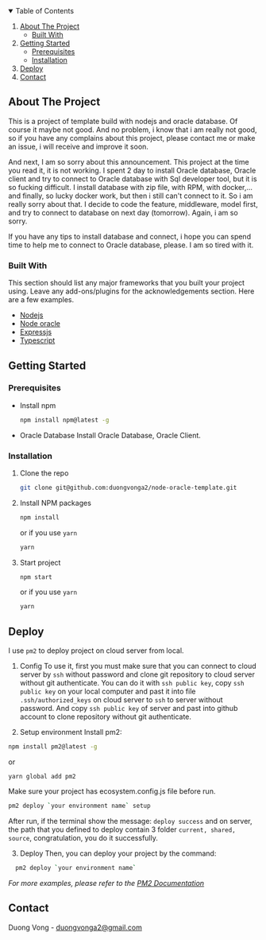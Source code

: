 <!-- TABLE OF CONTENTS -->
<details open="open">
  <summary>Table of Contents</summary>
  <ol>
    <li>
      <a href="#about-the-project">About The Project</a>
      <ul>
        <li><a href="#built-with">Built With</a></li>
      </ul>
    </li>
    <li>
      <a href="#getting-started">Getting Started</a>
      <ul>
        <li><a href="#prerequisites">Prerequisites</a></li>
        <li><a href="#installation">Installation</a></li>
      </ul>
    </li>
    <li><a href="#deploy">Deploy</a></li>
    <li><a href="#contact">Contact</a></li>
  </ol>
</details>

<!-- ABOUT THE PROJECT -->

## About The Project

This is a project of template build with nodejs and oracle database.
Of course it maybe not good. And no problem, i know that i am really not good, so if you have any complains about this project, please contact me or make an issue, i will receive and improve it soon.

And next, I am so sorry about this announcement. This project at the time you read it, it is not working. I spent 2 day to install Oracle database, Oracle client and try to connect to Oracle database with Sql developer tool, but it is so fucking difficult. I install database with zip file, with RPM, with docker,... and finally, so lucky docker work, but then i still can't connect to it. So i am really sorry about that.
I decide to code the feature, middleware, model first, and try to connect to database on next day (tomorrow).
Again, i am so sorry.

If you have any tips to install database and connect, i hope you can spend time to help me to connect to Oracle database, please. I am so tired with it.

### Built With

This section should list any major frameworks that you built your project using. Leave any add-ons/plugins for the acknowledgements section. Here are a few examples.

- [Nodejs](https://nodejs.org/en/)
- [Node oracle](https://oracle.github.io/node-oracledb/)
- [Expressjs](https://expressjs.com/)
- [Typescript](https://www.typescriptlang.org/)

<!-- GETTING STARTED -->

## Getting Started

### Prerequisites

- Install npm
  ```sh
  npm install npm@latest -g
  ```
- Oracle Database
  Install Oracle Database, Oracle Client.

### Installation

1. Clone the repo
   ```sh
   git clone git@github.com:duongvonga2/node-oracle-template.git
   ```
2. Install NPM packages
   ```sh
   npm install
   ```
   or if you use `yarn`
   ```sh
   yarn
   ```
3. Start project
   ```sh
   npm start
   ```
   or if you use `yarn`
   ```sh
   yarn
   ```

<!-- USAGE EXAMPLES -->

## Deploy

I use `pm2` to deploy project on cloud server from local.

1.  Config
    To use it, first you must make sure that you can connect to cloud server by `ssh` without password and clone git repository to cloud server without git authenticate. You can do it with `ssh public key`, copy `ssh public key` on your local computer and past it into file `.ssh/authorized_keys` on cloud server to `ssh` to server without password. And copy `ssh public key` of server and past into github account to clone repository without git authenticate.

2.  Setup environment
    Install pm2:

```sh
npm install pm2@latest -g
```

or

```
yarn global add pm2
```

Make sure your project has ecosystem.config.js file before run.

```sh
pm2 deploy `your environment name` setup
```

After run, if the terminal show the message: `deploy success` and on server, the path that you defined to deploy contain 3 folder `current, shared, source`, congratulation, you do it successfully.

3. Deploy
   Then, you can deploy your project by the command:

```sh
  pm2 deploy `your environment name`
```

_For more examples, please refer to the [PM2 Documentation](https://pm2.keymetrics.io/docs/usage/deployment/)_

<!-- CONTACT -->

## Contact

Duong Vong - [duongvonga2@gmail.com]()
